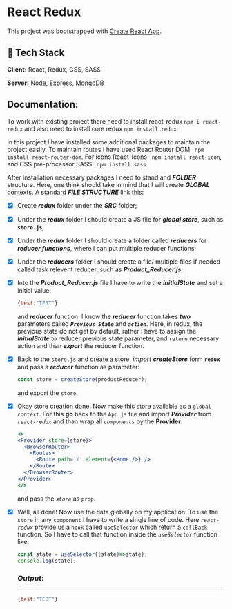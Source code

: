 # React Redux

This project was bootstrapped with [Create React App](https://github.com/facebook/create-react-app).

## 🚀 Tech Stack

**Client:** React, Redux, CSS, SASS

**Server:** Node, Express, MongoDB

## Documentation:

 To work with existing project there need to install react-redux ``` npm i react-redux ``` and also need to install core redux ``` npm install redux ```.

 In this project I have installed some additional packages to maintain the project easily. To maintain routes I have used React Router DOM ``` npm install react-router-dom```. For icons React-Icons ``` npm install react-icon```, and CSS pre-processor SASS ``` npm install sass```.

 After installation necessary packages I need to stand and ***FOLDER*** structure. Here, one think should take in mind that I will create ***GLOBAL*** contexts. A standard ***FILE STRUCTURE*** link this:
 * [x] Create ***redux*** folder under the ***SRC*** folder;
 * [x] Under the ***redux*** folder I should create a JS file for ***global store***, such as **``` store.js```**;
 * [x] Under the ***redux*** folder I should create a folder called ***reducers*** for ***reducer functions***, where I can put multiple reducer functions;
 * [x] Under the ***reducers*** folder I should create a file/ multiple files if needed called task relevent  reducer, such as ***Product_Reducer.js***;
 * [x] Into the ***Product_Reducer.js*** file I have to write the ***initialState*** and set a initial value:
    ```js
    {test:"TEST"}
    ```
    and ***reducer*** function. I know the ***reducer*** function takes ***two*** parameters called ***`Previous State`*** and ***`action`***. Here, in redux, the previous state do not get by default, rather I have to assign the ***initialState*** to reducer previous state parameter, and `return` necessary action and than ***export*** the reducer function.
 * [x] Back to the ```store.js``` and create a store. *import* ***createStore*** form **```redux```** and pass a ***reducer*** function as parameter: 
    ```js
    const store = createStore(productReducer);
    ```
    and export the `store`.
* [x] Okay store creation done. Now make this store available as a `global context`. For this **go** back to the ```App.js``` file and import ***Provider*** from *```react-redux```* and than wrap all *`components`* by the **Provider**:
  ```jsx
  <>
  <Provider store={store}>
    <BrowserRouter>
      <Routes>
        <Route path='/' element={<Home />} />
      </Route>
    </BrowserRouter>
  </Provider>
  </>
  ```
  and pass the *`store`* as `prop`.

* [x] Well, all done! Now use the data globally on my application. To use the `store` in any `component` I have to write a single line of code. Here *`react-redux`* provide us a `hook` called ```useSelector``` which return a `callBack` function. So I have to call that function inside the *`useSelector`* function like:
  ```js
  const state = useSelector((state)=>state);
  console.log(state);
  ```
  ### ***Output***:
  - - -
  ```js
  {test:"TEST"}
  ```












